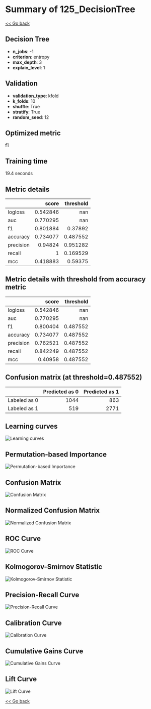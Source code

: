 # Summary of 125_DecisionTree

[<< Go back](../README.md)


## Decision Tree
- **n_jobs**: -1
- **criterion**: entropy
- **max_depth**: 3
- **explain_level**: 1

## Validation
 - **validation_type**: kfold
 - **k_folds**: 10
 - **shuffle**: True
 - **stratify**: True
 - **random_seed**: 12

## Optimized metric
f1

## Training time

19.4 seconds

## Metric details
|           |    score |   threshold |
|:----------|---------:|------------:|
| logloss   | 0.542846 |  nan        |
| auc       | 0.770295 |  nan        |
| f1        | 0.801884 |    0.37892  |
| accuracy  | 0.734077 |    0.487552 |
| precision | 0.94824  |    0.951282 |
| recall    | 1        |    0.169529 |
| mcc       | 0.418883 |    0.59375  |


## Metric details with threshold from accuracy metric
|           |    score |   threshold |
|:----------|---------:|------------:|
| logloss   | 0.542846 |  nan        |
| auc       | 0.770295 |  nan        |
| f1        | 0.800404 |    0.487552 |
| accuracy  | 0.734077 |    0.487552 |
| precision | 0.762521 |    0.487552 |
| recall    | 0.842249 |    0.487552 |
| mcc       | 0.40958  |    0.487552 |


## Confusion matrix (at threshold=0.487552)
|              |   Predicted as 0 |   Predicted as 1 |
|:-------------|-----------------:|-----------------:|
| Labeled as 0 |             1044 |              863 |
| Labeled as 1 |              519 |             2771 |

## Learning curves
![Learning curves](learning_curves.png)

## Permutation-based Importance
![Permutation-based Importance](permutation_importance.png)
## Confusion Matrix

![Confusion Matrix](confusion_matrix.png)


## Normalized Confusion Matrix

![Normalized Confusion Matrix](confusion_matrix_normalized.png)


## ROC Curve

![ROC Curve](roc_curve.png)


## Kolmogorov-Smirnov Statistic

![Kolmogorov-Smirnov Statistic](ks_statistic.png)


## Precision-Recall Curve

![Precision-Recall Curve](precision_recall_curve.png)


## Calibration Curve

![Calibration Curve](calibration_curve_curve.png)


## Cumulative Gains Curve

![Cumulative Gains Curve](cumulative_gains_curve.png)


## Lift Curve

![Lift Curve](lift_curve.png)



[<< Go back](../README.md)
